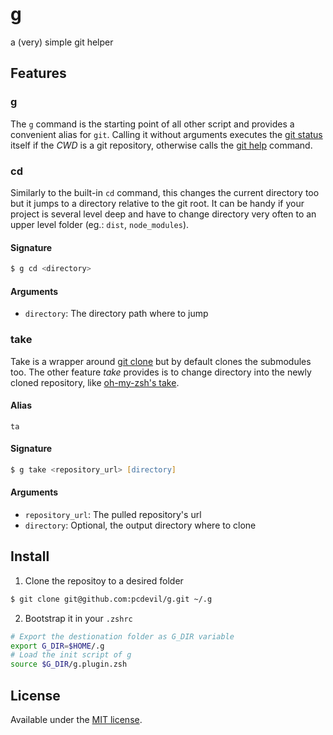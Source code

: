 # g
a (very) simple git helper

## Features

### g
The `g` command is the starting point of all other script and provides a
convenient alias for `git`.
Calling it without arguments executes the [git status] itself if the _CWD_ is a
git repository, otherwise calls the [git help] command.

### cd
Similarly to the built-in `cd` command, this changes the current directory too
but it jumps to a directory relative to the git root. It can be handy if your
project is several level deep and have to change directory very often to an
upper level folder (eg.: `dist`, `node_modules`).

#### Signature
```zsh
$ g cd <directory>
```

#### Arguments
- `directory`: The directory path where to jump

### take
Take is a wrapper around [git clone] but by default clones the submodules too.
The other feature _take_ provides is to change directory into the newly cloned
repository, like [oh-my-zsh's take].

#### Alias
`ta`

#### Signature
```zsh
$ g take <repository_url> [directory]
```

#### Arguments
- `repository_url`: The pulled repository's url
- `directory`: Optional, the output directory where to clone

## Install

1. Clone the repositoy to a desired folder
```zsh
$ git clone git@github.com:pcdevil/g.git ~/.g
```

2. Bootstrap it in your `.zshrc`
```zsh
# Export the destionation folder as G_DIR variable
export G_DIR=$HOME/.g
# Load the init script of g
source $G_DIR/g.plugin.zsh
```

## License
Available under the [MIT license](LICENSE.md).

[git clone]: https://git-scm.com/docs/git-clone
[git help]: https://git-scm.com/docs/git-help
[git status]: https://git-scm.com/docs/git-status
[oh-my-zsh's take]: https://github.com/robbyrussell/oh-my-zsh/wiki/Cheatsheet
